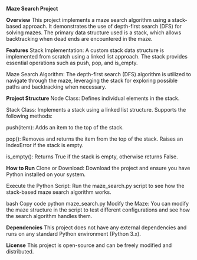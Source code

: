 **Maze Search Project**

**Overview**
This project implements a maze search algorithm using a stack-based approach. It demonstrates the use of depth-first search (DFS) for solving mazes. The primary data structure used is a stack, which allows backtracking when dead ends are encountered in the maze.

**Features**
Stack Implementation: A custom stack data structure is implemented from scratch using a linked list approach. The stack provides essential operations such as push, pop, and is_empty.

Maze Search Algorithm: The depth-first search (DFS) algorithm is utilized to navigate through the maze, leveraging the stack for exploring possible paths and backtracking when necessary.

**Project Structure**
Node Class: Defines individual elements in the stack.

Stack Class: Implements a stack using a linked list structure. Supports the following methods:

push(item): Adds an item to the top of the stack.

pop(): Removes and returns the item from the top of the stack. Raises an IndexError if the stack is empty.

is_empty(): Returns True if the stack is empty, otherwise returns False.

**How to Run**
Clone or Download: Download the project and ensure you have Python installed on your system.

Execute the Python Script: Run the maze_search.py script to see how the stack-based maze search algorithm works.

bash
Copy code
python maze_search.py
Modify the Maze: You can modify the maze structure in the script to test different configurations and see how the search algorithm handles them.

**Dependencies**
This project does not have any external dependencies and runs on any standard Python environment (Python 3.x).

**License**
This project is open-source and can be freely modified and distributed.
